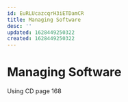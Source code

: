 ```yaml
---
id: EuRLUcazcqrH3iETDamCR
title: Managing Software
desc: ''
updated: 1628449250322
created: 1628449250322
---
```

# Managing Software
Using CD page 168
